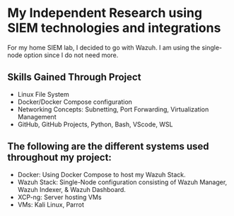 # My Independent Research using SIEM technologies and integrations
For my home SIEM lab, I decided to go with Wazuh. I am using the single-node option since I do not need more.

## Skills Gained Through Project
- Linux File System
- Docker/Docker Compose configuration
- Networking Concepts: Subnetting, Port Forwarding, Virtualization Management
- GitHub, GitHub Projects, Python, Bash, VScode, WSL

## The following are the different systems used throughout my project:
- Docker: Using Docker Compose to host my Wazuh Stack.
- Wazuh Stack: Single-Node configuration consisting of Wazuh Manager, Wazuh Indexer, & Wazuh Dashboard.
- XCP-ng: Server hosting VMs
- VMs: Kali Linux, Parrot

